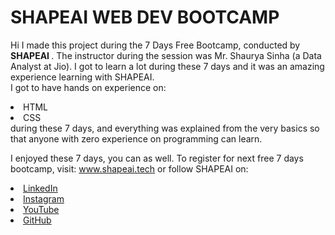 # SHAPEAI WEB DEV BOOTCAMP

Hi I made this project during the 7 Days Free Bootcamp, conducted by <b> SHAPEAI </b>.
The instructor during the session was Mr. Shaurya Sinha (a Data Analyst at Jio). I got to learn a lot during these 7 days and it was an amazing experience learning with SHAPEAI.<br>I got to have hands on experience on:
<li>HTML
<li>CSS
<br>during these 7 days, and everything was explained from the very basics so that anyone with zero experience on programming can learn.

I enjoyed these 7 days, you can as well. To register for next free 7 days bootcamp, visit: www.shapeai.tech
or follow SHAPEAI on:
  <li><a href="https://in.linkedin.com/company/shapeai">LinkedIn</a>   
  <li><a href="https://www.instagram.com/shape.ai/?hl=en">Instagram</a>  
  <li><a href="https://www.youtube.com/channel/UCTUvDLTW9meuDXWcbmISPdA">YouTube</a> 
  <li><a href="https://github.com/shapeai">GitHub</a>
